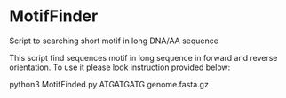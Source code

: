 # MotifFinder
Script to searching short motif in long DNA/AA sequence

This script find sequences motif in long sequence in forward and reverse orientation. To use it please look instruction provided below:

python3 MotifFinded.py ATGATGATG genome.fasta.gz
